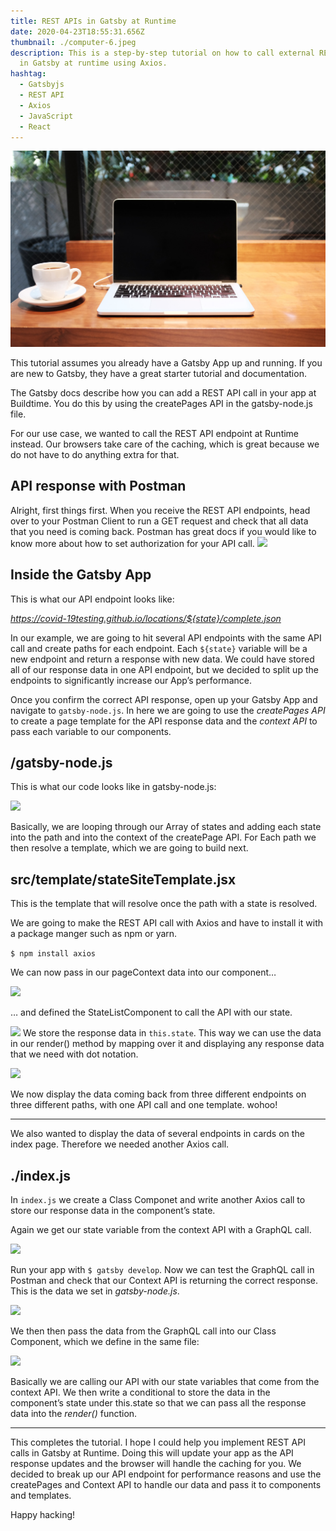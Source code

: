 ```yaml
---
title: REST APIs in Gatsby at Runtime
date: 2020-04-23T18:55:31.656Z
thumbnail: ./computer-6.jpeg
description: This is a step-by-step tutorial on how to call external REST APIs
  in Gatsby at runtime using Axios.
hashtag:
  - Gatsbyjs
  - REST API
  - Axios
  - JavaScript
  - React
---
```

![](computer-6.jpeg)

This tutorial assumes you already have a Gatsby App up and running. If you are new to Gatsby, they have a great starter tutorial and documentation.

The Gatsby docs describe how you can add a REST API call in your app at Buildtime. You do this by using the createPages API in the gatsby-node.js file.

For our use case, we wanted to call the REST API endpoint at Runtime instead. Our browsers take care of the caching, which is great because we do not have to do anything extra for that.

## API response with Postman

Alright, first things first. When you receive the REST API endpoints, head over to your Postman Client to run a GET request and check that all data that you need is coming back. Postman has great docs if you would like to know more about how to set authorization for your API call.
![](https://miro.medium.com/max/1400/1*AeyF__1Dr7JM9y3xkpmHSA.png)

## Inside the Gatsby App

This is what our API endpoint looks like:

*https://covid-19testing.github.io/locations/${state}/complete.json*

In our example, we are going to hit several API endpoints with the same API call and create paths for each endpoint. Each ```${state}``` variable will be a new endpoint and return a response with new data. We could have stored all of our response data in one API endpoint, but we decided to split up the endpoints to significantly increase our App’s performance.

Once you confirm the correct API response, open up your Gatsby App and navigate to ```gatsby-node.js```. In here we are going to use the *createPages API* to create a page template for the API response data and the *context API* to pass each variable to our components.

## /gatsby-node.js
This is what our code looks like in gatsby-node.js:

![](https://miro.medium.com/max/1400/1*lJ9sWEKX4zuoB5v85WCl_g.png)

Basically, we are looping through our Array of states and adding each state into the path and into the context of the createPage API. For Each path we then resolve a template, which we are going to build next.

## src/template/stateSiteTemplate.jsx
This is the template that will resolve once the path with a state is resolved.

We are going to make the REST API call with Axios and have to install it with a package manger such as npm or yarn.

```$ npm install axios```

We can now pass in our pageContext data into our component…

![](https://miro.medium.com/max/1400/1*qdTGmn1OnvZZRGWZr4i4LQ.png)

… and defined the StateListComponent to call the API with our state.

![](https://miro.medium.com/max/1400/1*R1jPGPGgzbXIbw467gIvJw.png)
We store the response data in ```this.state```. This way we can use the data in our render() method by mapping over it and displaying any response data that we need with dot notation.

![](https://miro.medium.com/max/1400/1*trCPv7Ms9V7d1FlwPjZGRA.png)

We now display the data coming back from three different endpoints on three different paths, with one API call and one template. wohoo!

---

We also wanted to display the data of several endpoints in cards on the index page. Therefore we needed another Axios call.

## ./index.js
In ```index.js``` we create a Class Componet and write another Axios call to store our response data in the component’s state.

Again we get our state variable from the context API with a GraphQL call.

![](https://miro.medium.com/max/1400/1*HLNLnzHwY8oUv1LsvWu2rA.png)

Run your app with ```$ gatsby develop```. Now we can test the GraphQL call in Postman and check that our Context API is returning the correct response. This is the data we set in *gatsby-node.js*.

![](https://miro.medium.com/max/1400/1*1rgwogcnPqXzv8FmCsm53Q.png)

We then then pass the data from the GraphQL call into our Class Component, which we define in the same file:

![](https://miro.medium.com/max/1400/1*QUQeVk5riJHBr7zCuqYgBg.png)

Basically we are calling our API with our state variables that come from the context API. We then write a conditional to store the data in the component’s state under this.state so that we can pass all the response data into the *render()* function.

---

This completes the tutorial. I hope I could help you implement REST API calls in Gatsby at Runtime. Doing this will update your app as the API response updates and the browser will handle the caching for you. We decided to break up our API endpoint for performance reasons and use the createPages and Context API to handle our data and pass it to components and templates.

Happy hacking!